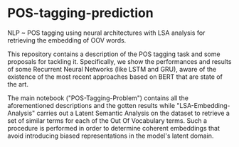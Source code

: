 # POS-tagging-prediction
NLP ~ POS tagging using neural architectures with LSA analysis for retrieving the embedding of OOV words.

This repository contains a description of the POS tagging task and some proposals for tackling it. Specifically, we show the performances and results of some Recurrent Neural Networks (like LSTM and GRU), aware of the existence of the most recent approaches based on BERT that are state of the art.

The main notebook ("POS-Tagging-Problem") contains all the aforementioned descriptions and the gotten results while "LSA-Embedding-Analysis" carries out a Latent Semantic Analysis on the dataset to retrieve a set of similar terms for each of the Out Of Vocabulary terms. Such a procedure is performed in order to determine coherent embeddings that avoid introducing biased representations in the model's latent domain. 
